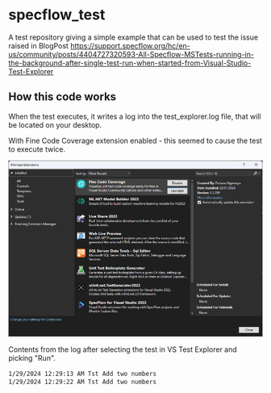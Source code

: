 # specflow_test
A test repository giving a simple example that can be used to test the issue raised in BlogPost https://support.specflow.org/hc/en-us/community/posts/4404727320593-All-Specflow-MSTests-running-in-the-background-after-single-test-run-when-started-from-Visual-Studio-Test-Explorer

## How this code works 
When the test executes, it writes a log into the test_explorer.log file, that will be located on your desktop.

With Fine Code Coverage extension enabled - this seemed to cause the test to execute twice.

![Fine Code Coverage Extension shown as enabled in Extensions](images/Fine%20Code%20Coverage%20Extension%20enabled.png)


Contents from the log after selecting the test in VS Test Explorer and picking "Run".
```
1/29/2024 12:29:13 AM Tst Add two numbers
1/29/2024 12:29:22 AM Tst Add two numbers
```

